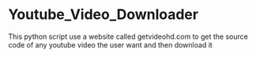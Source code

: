 # Youtube_Video_Downloader
This python script use a website called getvideohd.com to get the source code of any youtube video the user want and then download it
